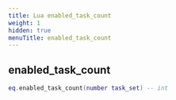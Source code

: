 ```yaml
---
title: Lua enabled_task_count
weight: 1
hidden: true
menuTitle: enabled_task_count
---
```

## enabled_task_count
```lua
eq.enabled_task_count(number task_set) -- int
```
